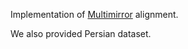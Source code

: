 Implementation of [Multimirror](https://www.ijcai.org/proceedings/2021/0539.pdf) alignment.

We also provided Persian dataset.